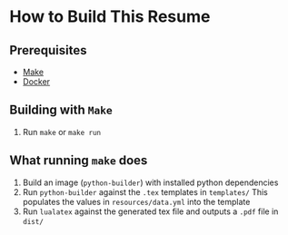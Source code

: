 # How to Build This Resume

## Prerequisites

* [Make](https://www.gnu.org/software/make/)
* [Docker](https://docs.docker.com/get-docker/)

## Building with `Make`

1. Run `make` or `make run`

## What running `make` does

1. Build an image (`python-builder`) with installed python dependencies
1. Run `python-builder` against the `.tex` templates in `templates/`
   This populates the values in `resources/data.yml` into the template
1. Run `lualatex` against the generated tex file and outputs a `.pdf` file in `dist/`